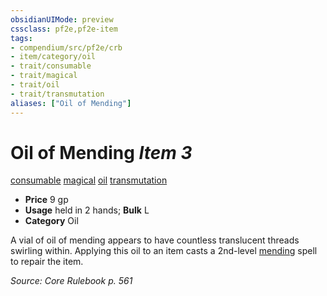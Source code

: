 ```yaml
---
obsidianUIMode: preview
cssclass: pf2e,pf2e-item
tags:
- compendium/src/pf2e/crb
- item/category/oil
- trait/consumable
- trait/magical
- trait/oil
- trait/transmutation
aliases: ["Oil of Mending"]
---
```

# Oil of Mending *Item 3*  
[consumable](/rules/traits/consumable.md)  [magical](/rules/traits/magical.md)  [oil](/rules/traits/oil.md)  [transmutation](/rules/traits/transmutation.md)  

- **Price** 9 gp
- **Usage** held in 2 hands; **Bulk** L
- **Category** Oil

A vial of oil of mending appears to have countless translucent threads swirling within. Applying this oil to an item casts a 2nd-level [mending](/compendium/spells/mending.md) spell to repair the item.

*Source: Core Rulebook p. 561*
